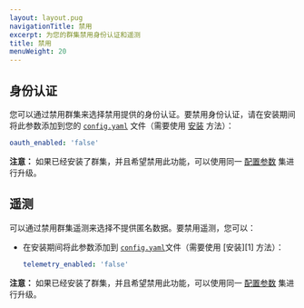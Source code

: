 ```yaml
---
layout: layout.pug
navigationTitle: 禁用
excerpt: 为您的群集禁用身份认证和遥测
title: 禁用
menuWeight: 20
---
```


## 身份认证

您可以通过禁用群集来选择禁用提供的身份认证。要禁用身份认证，请在安装期间将此参数添加到您的 [`config.yaml`](/zh/1.11/installing/production/advanced-configuration/configuration-reference/) 文件（需要使用 [安装](/zh/1.11/installing/production/deploying-dcos/installation/) 方法）：

```yaml
oauth_enabled: 'false'
```

**注意：** 如果已经安装了群集，并且希望禁用此功能，可以使用同一 [配置参数](/zh/1.11/installing/production/advanced-configuration/configuration-reference/) 集进行升级。

## 遥测

可以通过禁用群集遥测来选择不提供匿名数据。要禁用遥测，您可以：

- 在安装期间将此参数添加到 [`config.yaml`](/zh/1.11/installing/production/advanced-configuration/configuration-reference/)文件（需要使用 [安装][1] 方法）：

    ```yaml
    telemetry_enabled: 'false'
    ```


**注意：** 如果已经安装了群集，并且希望禁用此功能，可以使用同一 [配置参数](/zh/1.11/installing/production/advanced-configuration/configuration-reference/) 集进行升级。

